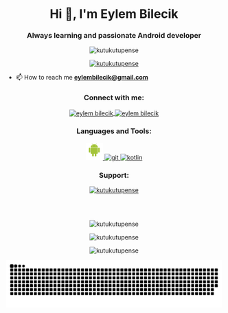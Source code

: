 <h1 align="center">Hi 👋, I'm Eylem Bilecik</h1>
<h3 align="center">Always learning and passionate Android developer</h3>

<p align="center">
  <img src="https://komarev.com/ghpvc/?username=kutukutupense&label=Profile%20views&color=0e75b6&style=flat" alt="kutukutupense" />
</p>

<p align="center">
  <a href="https://github.com/ryo-ma/github-profile-trophy">
    <img src="https://github-profile-trophy.vercel.app/?username=kutukutupense" alt="kutukutupense" />
  </a>
</p>

- 📫 How to reach me **eylembilecik@gmail.com**

<h3 align="center">Connect with me:</h3>
<p align="center">
  <a href="https://linkedin.com/in/eylem-bilecik" target="blank">
    <img align="center" src="https://raw.githubusercontent.com/rahuldkjain/github-profile-readme-generator/master/src/images/icons/Social/linked-in-alt.svg" alt="eylem bilecik" height="30" width="30" />
  </a>
  <a href="https://www.hackerrank.com/eylem_bilecik" target="blank">
    <img align="center" src="https://raw.githubusercontent.com/rahuldkjain/github-profile-readme-generator/master/src/images/icons/Social/hackerrank.svg" alt="eylem bilecik" height="30" width="30" />
  </a>
</p>

<h3 align="center">Languages and Tools:</h3>
<p align="center">
  <a href="https://developer.android.com" target="_blank" rel="noreferrer">
    <img src="https://raw.githubusercontent.com/devicons/devicon/master/icons/android/android-original-wordmark.svg" alt="android" width="40" height="40"/>
  </a>
  <a href="https://git-scm.com/" target="_blank" rel="noreferrer">
    <img src="https://www.vectorlogo.zone/logos/git-scm/git-scm-icon.svg" alt="git" width="40" height="40"/>
  </a>
  <a href="https://kotlinlang.org" target="_blank" rel="noreferrer">
    <img src="https://www.vectorlogo.zone/logos/kotlinlang/kotlinlang-icon.svg" alt="kotlin" width="40" height="40"/>
  </a>
</p>

<h3 align="center">Support:</h3>
<p align="center">
  <a href="https://www.buymeacoffee.com/kutukutupense">
    <img src="https://cdn.buymeacoffee.com/buttons/v2/default-yellow.png" height="50" width="210" alt="kutukutupense" />
  </a>
</p><br><br>

<p align="center">
  <img src="https://github-readme-stats.vercel.app/api/top-langs?username=kutukutupense&show_icons=true&locale=en&layout=compact&exclude_repo=AtlantisMetal" alt="kutukutupense" />
</p>

<p align="center">
  <img src="https://github-readme-stats.vercel.app/api?username=kutukutupense&show_icons=true&locale=en" alt="kutukutupense" />
</p>

<p align="center">
  <img src="https://github-readme-streak-stats.herokuapp.com/?user=kutukutupense&" alt="kutukutupense" />
</p>
<picture>
  <source media="(prefers-color-scheme: dark)" srcset="https://raw.githubusercontent.com/Kutukutupense/Kutukutupense/output/github-contribution-grid-snake-dark.svg">
  <source media="(prefers-color-scheme: light)" srcset="https://raw.githubusercontent.com/Kutukutupense/Kutukutupense/output/github-contribution-grid-snake.svg">
  <img alt="github contribution grid snake animation" src="https://raw.githubusercontent.com/Kutukutupense/Kutukutupense/output/github-contribution-grid-snake.svg">
</picture>
